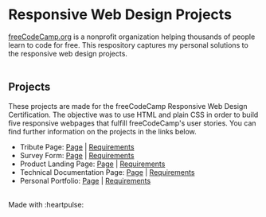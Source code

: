 # Responsive Web Design Projects
[freeCodeCamp.org](https://www.freecodecamp.org/) is a nonprofit organization helping thousands of people learn to code for free. This respository captures my personal solutions to the responsive web design projects.</br></br>

## Projects
These projects are made for the freeCodeCamp Responsive Web Design Certification. The objective was to use HTML and plain CSS in order to build five responsive webpages that fulfill freeCodeCamp's user stories. You can find further information on the projects in the links below.
* Tribute Page: [Page](https://codepen.io/fakhrirf/pen/ExyLVVV) | [Requirements](https://www.freecodecamp.org/learn/responsive-web-design/responsive-web-design-projects/build-a-tribute-page)
* Survey Form: [Page](https://codepen.io/fakhrirf/details/gOMZggN) | [Requirements](https://www.freecodecamp.org/learn/responsive-web-design/responsive-web-design-projects/build-a-survey-form)
* Product Landing Page: [Page](https://codepen.io/sfoteini/full/bGEPbNr) | [Requirements](https://www.freecodecamp.org/learn/responsive-web-design/responsive-web-design-projects/build-a-product-landing-page)
* Technical Documentation Page: [Page](https://codepen.io/sfoteini/full/OJMOQvV) | [Requirements](https://www.freecodecamp.org/learn/responsive-web-design/responsive-web-design-projects/build-a-technical-documentation-page)
* Personal Portfolio: [Page](https://codepen.io/sfoteini/full/rNexONj) | [Requirements](https://www.freecodecamp.org/learn/responsive-web-design/responsive-web-design-projects/build-a-personal-portfolio-webpage)
</br>
Made with :heartpulse:
